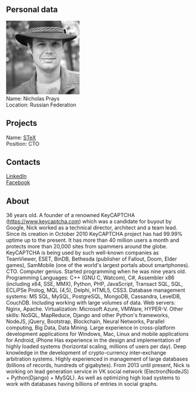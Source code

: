 ## Personal data
![nicholas prays photo](photo/nicholas_prays.jpg)  
Name:   Nicholas Prays  
Location: Russian Federation   
## Projects 
Name: [STeX](../projects/stex.md)  
Position: CTO   
## Contacts
[LinkedIn](https://www.linkedin.com/in/nickprays/)     
[Facebook](https://www.facebook.com/nickprays)
## About
36 years old. A founder of a renowned KeyCAPTCHA (https://www.keycaptcha.com) which was a candidate for buyout by Google, Nick worked as a technical director, architect and a team lead. Since its creation in October 2010 KeyCAPTCHA project has had 99.99% uptime up to the present. It has more than 40 million users a month and protects more than 20,000 sites from spammers around the globe. KeyCAPTCHA is being used by such well-known companies as TeamViewer, ESET, BinDB, Bethesda (publisher of Fallout, Doom, Elder games), SamMobile (one of the world's largest portals about smartphones). CTO. Computer genius. Started programming when he was nine years old.
Programming Languages: C++ (GNU C, Watcom), C#, Assembler x86 (including x64, SSE, MMX), Python, PHP, JavaScript, Transact SQL, SQL, ECLiPSe Prolog, MQL (4,5), Delphi, HTML5, CSS3. Database management systems: MS SQL, MySQL, PostgreSQL, MongoDB, Cassandra, LevelDB, CouchDB. Including working with large volumes of data. Web servers: Nginx, Apache. Virtualization: Microsoft Azure, VMWare, HYPER-V. Other skills: NoSQL, MapReduce, Django and other Python's frameworks, NodeJS, jQuery, Bootstrap, Blockchain, Neural Networks, Parallel computing, Big Data, Data Mining.
Large experience in cross-platform development applications for Windows, Mac, Linux and mobile applications for Android, iPhone
Has experience in the design and implementation of highly loaded systems (horizontal scaling, millions of users per day). Deep knowledge in the development of crypto-currency inter-exchange arbitration systems. Highly experienced in management of large databases (billions of records, hundreds of gigabytes).
From 2013 until present, Nick is working on lead generation service in VK social network (Electron(NodeJS) + Python(Django) + MySQL). As well as optimizing high load systems to work with databases having billions of entries in social graphs.
